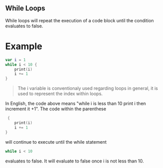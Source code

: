 ## While Loops
While loops will repeat the execution of a code block until the condition evaluates to false. 

# Example
``` swift 
var i = 1 
while i < 10 { 
    print(i)
    i += 1
}
```
> The i variable is conventionaly used regarding loops in general, it is used to represent the index within loops. 

In English, the code above means "while i is less than 10 print i then increment it +1". 
The code within the parenthese 
``` swift
 { 
    print(i)
    i += 1
}
```
will continue to execute until the while statement
``` swift
while i < 10
```
evaluates to false. It will evaluate to false once i is not less than 10. 
